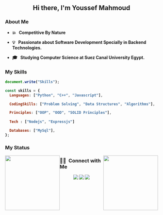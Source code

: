 <h2 align="center"><b>Hi there, I'm Youssef Mahmoud<b/></h1>

### About Me

- :boom: &nbsp; Competitive By Nature

- 💡 &nbsp; Passionate about Software Development Specially in Backend Technologies.

- 🎓 &nbsp; Studying Computer Science at Suez Canal University Egypt.

### My Skills

```js
document.write("Skills");

const skills = {
  Languages: ["Python", "C++", "Javascript"],

  CodingSkills: ["Problem Solving", "Data Structures", "Algorithms"],

  Principles: ["OOP", "OOD", "SOLID Principles"],
  
  Tech : ["Nodejs", "Expressjs"]

  Databases: ["MySql"],
};
```

### My Status
  
<p>
<a href="https://github.com/YoussefMahmod">
  <img height="180em" style="float: left" src="https://github-readme-stats-eight-theta.vercel.app/api/top-langs/?username=YoussefMahmod&theme=react&layout=compact" />

  <img height="180em" style="float: right" src="https://github-readme-stats.vercel.app/api?username=YoussefMahmod&show_icons=true&theme=react&include_all_commits=true" />
</a>
</p>

### 🤝🏻 &nbsp;Connect with Me

<p align="center">
  <a href="mailto:youss3fmahmoud@gmail.com"><img src="https://img.shields.io/badge/-youss3fmahmoud@gmail.com-D14836?style=flat&logo=Gmail&logoColor=white"/></a>
  <a href="https://www.facebook.com/profile.php?id=100012227689012"><img src="https://img.shields.io/badge/-Youssef Mahmoud-1877F2?style=flat&logo=Facebook&logoColor=white"/></a>
  <a href="https://www.linkedin.com/in/youssef-mahmoud-452099173/"><img src="https://img.shields.io/badge/-Youssef%20Mahmoud-0077B5?style=flat&logo=Linkedin&logoColor=white"/></a>
</p>
